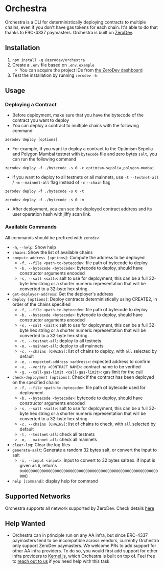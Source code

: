 # Orchestra

Orchestra is a CLI for deterministically deploying contracts to multiple chains, even if you don't have gas tokens for each chain. It's able to do that thanks to ERC-4337 paymasters. Orchestra is built on [ZeroDev](https://docs.zerodev.app/).

## Installation

1. `npm install -g @zerodev/orchestra`
2. Create a `.env` file based on `.env.example`
   - You can acquire the project IDs from [the ZeroDev dashboard](https://dashboard.zerodev.app/)
3. Test the installation by running `zerodev -h`

## Usage

### Deploying a Contract

- Before deployment, make sure that you have the bytecode of the contract you want to deploy
- You can deploy a contract to multiple chains with the following command

```
zerodev deploy [options]
```

- For example, if you want to deploy a contract to the Optimism Sepolia and Polygon Mumbai testnet with `bytecode` file and zero bytes `salt`, you can run the following command

```
zerodev deploy -f ./bytecode -s 0 -c optimism-sepolia,polygon-mumbai
```

- if you want to deploy to all testnets or all mainnets, use `-t` `--testnet-all` / `-m` `--mainnet-all` flag instead of `-c` `--chain` flag

```
zerodev deploy -f ./bytecode -s 0 -t
```

```
zerodev deploy -f ./bytecode -s 0 -m
```

- After deployment, you can see the deployed contract address and its user operation hash with jiffy scan link.

### Available Commands

All commands should be prefixed with `zerodev`

- `-h`, `--help`: Show help
- `chains`: Show the list of available chains
- `compute-address [options]`: Compute the address to be deployed
  - `-f, --file <path-to-bytecode>`: file path of bytecode to deploy
  - `-b, --bytecode <bytecode>`: bytecode to deploy, should have constructor arguments encoded
  - `-s, --salt <salt>`: salt to use for deployment, this can be a full 32-byte hex string or a shorter numeric representation that will be converted to a 32-byte hex string.
- `get-deployer-address`: Get the deployer's address
- `deploy [options]`: Deploy contracts deterministically using CREATE2, in order of the chains specified
  - `-f, --file <path-to-bytecode>`: file path of bytecode to deploy
  - `-b, --bytecode <bytecode>`: bytecode to deploy, should have constructor arguments encoded
  - `-s, --salt <salt>`: salt to use for deployment, this can be a full 32-byte hex string or a shorter numeric representation that will be converted to a 32-byte hex string.
  - `-t, --testnet-all`: deploy to all testnets
  - `-m, --mainnet-all`: deploy to all mainnets
  - `-c, --chains [CHAINS]`: list of chains to deploy, with `all` selected by default
  - `-e, --expected-address <address>`: expected address to confirm
  - `-v, --verify <CONTRACT_NAME>`: contract name to be verified
  - `-g, --call-gas-limit <call-gas-limit>`: gas limit for the call
- `check-deployment [options]`: Check if the contract has been deployed on the specified chains
  - `-f, --file <path-to-bytecode>`: file path of bytecode used for deployment
  - `-b, --bytecode <bytecode>`: bytecode to deploy, should have constructor arguments encoded
  - `-s, --salt <salt>`: salt to use for deployment, this can be a full 32-byte hex string or a shorter numeric representation that will be converted to a 32-byte hex string.
  - `-c, --chains [CHAINS]`: list of chains to check, with `all` selected by default
  - `-t, --testnet-all`: check all testnets
  - `-m, --mainnet-all`: check all mainnets
- `clear-log`: Clear the log files
- `generate-salt`: Generate a random 32 bytes salt, or convert the input to salt
  - `-i, --input <input>`: input to convert to 32 bytes salt(ex. if input is given as `0`, returns `0x0000000000000000000000000000000000000000000000000000000000000000`)
- `help [command]`: display help for command

## Supported Networks

Orchestra supports all network supported by ZeroDev. Check details [here](https://docs.zerodev.app/supported-networks)

## Help Wanted

- Orchestra can in principle run on any AA infra, but since ERC-4337 paymasters tend to be incompatible across vendors, currently Orchestra only support ZeroDev paymasters. We welcome PRs to add support for other AA infra providers. To do so, you would first add support for other infra providers to [Kernel.js](https://github.com/zerodevapp/kernel), which Orchestra is built on top of. Feel free to [reach out to us](https://discord.gg/KS9MRaTSjx) if you need help with this task.
